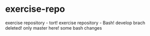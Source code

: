 # exercise-repo
exercise repository - tort!
exercise repository - Bash!
develop brach deleted!
only master here!
some bash changes
